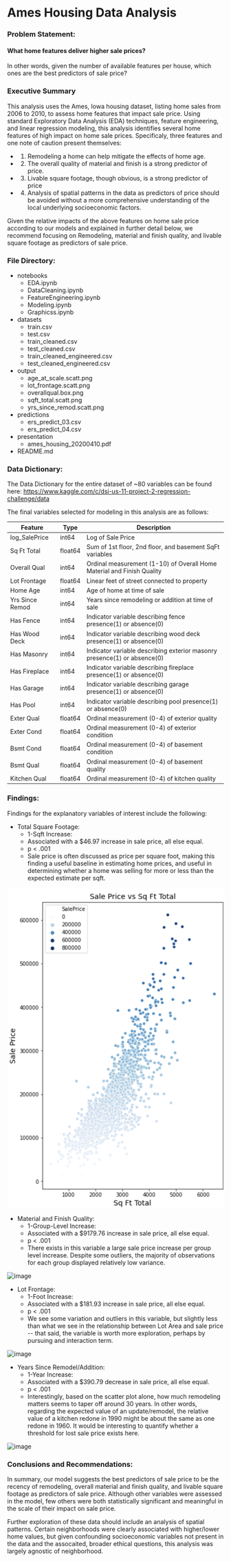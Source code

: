 # Ames Housing Data Analysis

### Problem Statement:

#### What home features deliver higher sale prices? 
In other words, given the number of available features per house, which ones are the best predictors of sale price? 
 
### Executive Summary
This analysis uses the Ames, Iowa housing dataset, listing home sales from 2006 to 2010, to assess home features that impact sale price. Using standard Exploratory Data Analysis (EDA) techniques, feature engineering, and linear regression modeling, this analysis identifies several home features of high impact on home sale prices. Specificaly, three features and one note of caution present themselves: 

- 1. Remodeling a home can help mitigate the effects of home age.
- 2. The overall quality of material and finish is a strong predictor of price. 
- 3. Livable square footage, though obvious, is a strong predictor of price
- 4. Analysis of spatial patterns in the data as predictors of price should be avoided without a more comprehensive understanding of the local underlying socioeconomic factors.

Given the relative impacts of the above features on home sale price according to our models and explained in further detail below, we recommend focusing on Remodeling, material and finish quality, and livable square footage as predictors of sale price.    

### File Directory:
- notebooks
   - EDA.ipynb   
   - DataCleaning.ipynb   
   - FeatureEngineering.ipynb
   - Modeling.ipynb  
   - Graphicss.ipynb  
- datasets
   - train.csv
   - test.csv
   - train_cleaned.csv
   - test_cleaned.csv
   - train_cleaned_engineered.csv
   - test_cleaned_engineered.csv
- output
   - age_at_scale.scatt.png
   - lot_frontage.scatt.png
   - overallqual.box.png
   - sqft_total.scatt.png
   - yrs_since_remod.scatt.png
- predictions
   - ers_predict_03.csv
   - ers_predict_04.csv
- presentation
   - ames_housing_20200410.pdf
- README.md

### Data Dictionary:
The Data Dictionary for the entire dataset of ~80 variables can be found here: https://www.kaggle.com/c/dsi-us-11-project-2-regression-challenge/data

The final variables selected for modeling in this analysis are as follows:

|Feature|Type|Description|
|---|---|---|
|log_SalePrice|int64|Log of Sale Price|
|Sq Ft Total|float64|Sum of 1st floor, 2nd floor, and basement SqFt variables|
|Overall Qual|int64|Ordinal measurement (1-10) of Overall Home Material and Finish Quality|
|Lot Frontage|float64|Linear feet of street connected to property|
|Home Age|int64|Age of home at time of sale|
|Yrs Since Remod|int64|Years since remodeling or addition at time of sale|
|Has Fence|int64|Indicator variable describing fence presence(1) or absence(0)|
|Has Wood Deck|int64|Indicator variable describing wood deck presence(1) or absence(0)|
|Has Masonry|int64|Indicator variable describing exterior masonry presence(1) or absence(0)|
|Has Fireplace|int64|Indicator variable describing fireplace presence(1) or absence(0)|
|Has Garage|int64|Indicator variable describing garage presence(1) or absence(0)|
|Has Pool|int64|Indicator variable describing pool presence(1) or absence(0)|
|Exter Qual|float64|Ordinal measurement (0-4) of exterior quality|
|Exter Cond|float64|Ordinal measurement (0-4) of exterior condition|
|Bsmt Cond|float64|Ordinal measurement (0-4) of basement condition|
|Bsmt Qual|float64|Ordinal measurement (0-4) of basement quality|
|Kitchen Qual|float64|Ordinal measurement (0-4) of kitchen quality|

### Findings:
Findings for the explanatory variables of interest include the following:

- Total Square Footage:
    - 1-Sqft Increase:
    - Associated with a $46.97 increase in sale price, all else equal.
    - p < .001
    - Sale price is often discussed as price per square foot, making this finding a useful baseline in estimating home prices, and useful in determining whether a home was selling for more or less than the expected estimate per sqft.

![image](./projects/project_2-master/output/sqft_total.scatt.png) 
 
 - Material and Finish Quality:
    - 1-Group-Level Increase:
    - Associated with a $9179.76 increase in sale price, all else equal.
    - p < .001
    - There exists in this variable a large sale price increase per group level increase. Despite some outliers, the majority of observations for each group displayed relatively low variance.

![image](image.png)
 
 - Lot Frontage:
    - 1-Foot Increase:
    - Associated with a $181.93 increase in sale price, all else equal.
    - p < .001
    - We see some variation and outliers in this variable, but slightly less than what we see in the relationship between Lot Area and sale price -- that said, the variable is worth more exploration, perhaps by pursuing and interaction term.

![image](image.png)

 - Years Since Remodel/Addition:
    - 1-Year Increase:
    - Associated with a $390.79 decrease in sale price, all else equal.
    - p < .001
    - Interestingly, based on the scatter plot alone, how much remodeling matters seems to taper off around 30 years. In other words, regarding the expected value of an update/remodel, the relative value of a kitchen redone in 1990 might be about the same as one redone in 1960. It would be interesting to quantify whether a threshold for lost sale price exists here.
    
![image](image.png)
 
### Conclusions and Recommendations:
In summary, our model suggests the best predictors of sale price to be the recency of remodeling, overall material and finish quality, and livable square footage as predictors of sale price. Although other variables were assessed in the model, few others were both statistically significant and meaningful in the scale of their impact on sale price. 

Further exploration of these data should include an analysis of spatial patterns. Certain neighborhoods were clearly associated with higher/lower home values, but given confounding socioeconomic variables not present in the data and the assocaited, broader ethical questions, this analysis was largely agnostic of neighborhood. 
